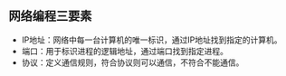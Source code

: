 ## 网络编程三要素

- IP地址：网络中每一台计算机的唯一标识，通过IP地址找到指定的计算机。
- 端口：用于标识进程的逻辑地址，通过端口找到指定进程。
- 协议：定义通信规则，符合协议则可以通信，不符合不能通信。

